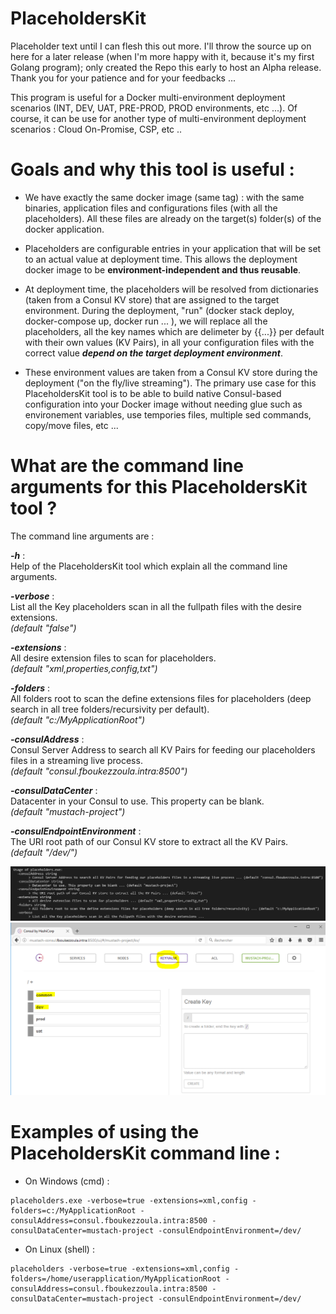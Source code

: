 # PlaceholdersKit

Placeholder text until I can flesh this out more. I'll throw the source up on here for a later release (when I'm more happy with it, because it's my first Golang program); only created the Repo this early to host an Alpha release. Thank you for your patience and for your feedbacks ...

This program is useful for a Docker multi-environment deployment scenarios (INT, DEV, UAT, PRE-PROD, PROD environments, etc ...). Of course, it can be use for another type of multi-environment deployment scenarios : Cloud On-Promise, CSP, etc ..

# Goals and why this tool is useful :

* We have exactly the same docker image (same tag) : with the same binaries, application files and configurations files (with all the placeholders). All these files are already on the target(s) folder(s) of the docker application.

* Placeholders are configurable entries in your application that will be set to an actual value at deployment time. This allows the deployment docker image to be **environment-independent and thus reusable**.

* At deployment time, the placeholders will be resolved from dictionaries (taken from a Consul KV store) that are assigned to the target environment. During the deployment, "run" (docker stack deploy, docker-compose up, docker run ... ), we will replace all the placeholders, all the key names which are delimeter by {{...}} per default with their own values (KV Pairs), in all your configuration files with the correct value _**depend on the target deployment environment**_. 

* These environment values are taken from a Consul KV store during the deployment ("on the fly/live streaming"). The primary use case for this PlaceholdersKit tool is to be able to build native Consul-based configuration into your Docker image without needing glue such as environement variables, use tempories files, multiple sed commands, copy/move files, etc ...

# What are the command line arguments for this PlaceholdersKit tool ?

The command line arguments are :

_**-h**_ :<br />
Help of the PlaceholdersKit tool which explain all the command line arguments. <br />

_**-verbose**_ :<br />
List all the Key placeholders scan in all the fullpath files with the desire extensions. <br />
_(default "false")_

_**-extensions**_ :<br />
All desire extension files to scan for placeholders. <br />
_(default "xml,properties,config,txt")_

_**-folders**_ :<br />
All folders root to scan the define extensions files for placeholders (deep search in all tree folders/recursivity per default). <br />
_(default "c:/MyApplicationRoot")_

_**-consulAddress**_ :<br />
Consul Server Address to search all KV Pairs for feeding our placeholders files in a streaming live process. <br />
_(default "consul.fboukezzoula.intra:8500")_

_**-consulDataCenter**_ :<br />
Datacenter in your Consul to use. This property can be blank. <br />
_(default "mustach-project")_

_**-consulEndpointEnvironment**_ :<br />
The URI root path of our Consul KV store to extract all the KV Pairs. <br />
_(default "/dev/")_

<p align="center">
  <img src="ressources/arguments_cmd_line.png" width="1028"/>
  <img src="ressources/consul.png" width="1028"/>
 
</p>

# Examples of using the PlaceholdersKit command line :

* On Windows (cmd) :

```
placeholders.exe -verbose=true -extensions=xml,config -folders=c:/MyApplicationRoot -consulAddress=consul.fboukezzoula.intra:8500 -consulDataCenter=mustach-project -consulEndpointEnvironment=/dev/
```

* On Linux (shell) :

```
placeholders -verbose=true -extensions=xml,config -folders=/home/userapplication/MyApplicationRoot -consulAddress=consul.fboukezzoula.intra:8500 -consulDataCenter=mustach-project -consulEndpointEnvironment=/dev/
```


